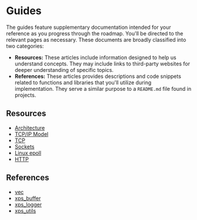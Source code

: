 # Guides

The guides feature supplementary documentation intended for your reference as you progress through the roadmap. You'll be directed to the relevant pages as necessary. These documents are broadly classified into two categories:

- **Resources:** These articles include information designed to help us understand concepts. They may include links to third-party websites for deeper understanding of specific topics.
- **References:** These articles provides descriptions and code snippets related to functions and libraries that you'll utilize during implementation. They serve a similar purpose to a `README.md` file found in projects.

## Resources

- [Architecture](/guides/resources/architecture)
- [TCP/IP Model](/guides/resources/tcp-ip-model)
- [TCP](/guides/resources/tcp)
- [Sockets](/guides/resources/sockets)
- [Linux epoll](/guides/resources/introduction-to-linux-epoll)
- [HTTP](/guides/resources/http)

## References

- [vec](/guides/references/vec)
- [xps_buffer](/guides/references/xps_buffer)
- [xps_logger](/guides/references/xps_logger)
- [xps_utils](/guides/references/xps_utils)
